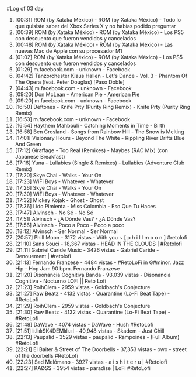 #Log of 03 day

1. [00:31] ROM (by Xataka México) - ROM (by Xataka México) - Todo lo que quisiste saber del Xbox Series X y no habías podido preguntar
1. [00:39] ROM (by Xataka México) - ROM (by Xataka México) - Los PS5 con descuento que fueron vendidos y cancelados
1. [00:48] ROM (by Xataka México) - ROM (by Xataka México) - Las nuevas Mac de Apple con su procesador M1
1. [01:02] ROM (by Xataka México) - ROM (by Xataka México) - Los PS5 con descuento que fueron vendidos y cancelados
1. [01:29] m.facebook.com - unknown - Facebook
1. [04:42] Tanzorchester Klaus Hallen - Let's Dance - Vol. 3 - Phantom Of The Opera (feat. Peter Douglas) [Paso Doble]
1. [04:43] m.facebook.com - unknown - Facebook
1. [09:20] Don McLean - American Pie - American Pie
1. [09:20] m.facebook.com - unknown - Facebook
1. [16:50] Deftones - Knife Prty (Purity Ring Remix) - Knife Prty (Purity Ring Remix)
1. [16:53] m.facebook.com - unknown - Facebook
1. [16:54] Haythem Mahbouli - Catching Moments in Time - Birth
1. [16:58] Ben Crosland - Songs from Rainbow Hill - The Snow is Melting
1. [17:01] Visionary Hours - Beyond The White - Rippling River Drifts Blue And Green
1. [17:12] Giraffage - Too Real (Remixes) - Maybes (RAC Mix) (con Japanese Breakfast)
1. [17:16] Yuna - Lullabies (Single & Remixes) - Lullabies (Adventure Club Remix)
1. [17:20] Skye Chai - Walks - Your On
1. [17:23] WiFi Boys - Whatever - Whatever
1. [17:26] Skye Chai - Walks - Your On
1. [17:30] WiFi Boys - Whatever - Whatever
1. [17:32] Mickey Kojak - Ghost - Ghost
1. [17:36] Lido Pimienta - Miss Colombia - Eso Que Tu Haces
1. [17:47] Alvinsch - No Sé - No Sé
1. [17:51] Alvinsch - ¿A Dónde Vas? - ¿A Dónde Vas?
1. [17:56] Alvinsch - Poco a Poco - Poco a poco
1. [18:12] Alvinsch - Ser Normal - Ser Normal
1. [20:57] Phill Moon - 3172 vistas - With you ~ [ p h i l l  m o o n ] #retolofi
1. [21:10] Sans Souci - 18,367 vistas - HEAD IN THE CLOUDS | #Retolofi
1. [21:11] Gabriel Caride Music - 3426 vistas - Gabriel Caride - Denouement | #retolofi
1. [21:13] Fernando Franzese - 4484 vistas - #RetoLoFi in G#minor. Jazz Hip - Hop Jam 90 bpm. Fernando Franzese
1. [21:20] Disonancia Cognitiva Banda - 93,039 vistas - Disonancia Cognitiva - Nocturno LOFI || Reto Lofi
1. [21:23] RoihClem - 2959 vistas - Goldbach's Conjecture
1. [21:27] Raw Beatz - 4132 vistas - Quarantine (Lo-Fi Beat Tape) - #RetoLofi
1. [21:29] RoihClem - 2959 vistas - Goldbach's Conjecture
1. [21:30] Raw Beatz - 4132 vistas - Quarantine (Lo-Fi Beat Tape) - #RetoLofi
1. [21:48] DaWave - 4074 vistas - DaWave - Hush #RetoLofi
1. [21:51] lı.llılıSK4DEMlılı.ııl - 40,948 vistas - Skadem - Just Chill
1. [22:13] Paupalid - 3529 vistas - paupalid - Rampoines - (Full Album) #RetoLofi
1. [22:21] El Baiter & Street of The Doorbells - 37,353 vistas - owo - street of the doorbells #RetoLofi
1. [22:23] Sad Melómano - 3927 vistas - a i s h i t e r u  |  #Retolofi
1. [22:27] KAØSS - 3954 vistas - paradise | LoFi #RetoLofi
